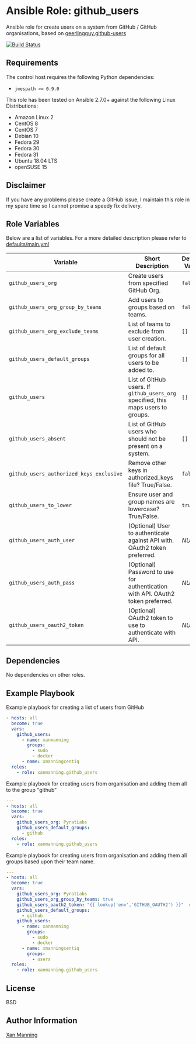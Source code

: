 # Ansible Role: github_users

Ansible role for create users on a system from GitHub / GitHub organisations,
based on [geerlingguy.github-users](https://galaxy.ansible.com/geerlingguy/github-users)

[![Build Status](https://www.travis-ci.org/PyratLabs/ansible-role-github-users.svg?branch=master)](https://www.travis-ci.org/PyratLabs/ansible-role-github-users)

## Requirements

The control host requires the following Python dependencies:

  - `jmespath >= 0.9.0`

This role has been tested on Ansible 2.7.0+ against the following Linux Distributions:

  - Amazon Linux 2
  - CentOS 8
  - CentOS 7
  - Debian 10
  - Fedora 29
  - Fedora 30
  - Fedora 31
  - Ubuntu 18.04 LTS
  - openSUSE 15

## Disclaimer

If you have any problems please create a GitHub issue, I maintain this role in
my spare time so I cannot promise a speedy fix delivery.

## Role Variables

Below are a list of variables. For a more detailed description please refer to
[defaults/main.yml](defaults/main.yml)

| Variable                                 | Short Description                                                                 | Default Value |
|------------------------------------------|-----------------------------------------------------------------------------------|---------------|
| `github_users_org`                       | Create users from specified GitHub Org.                                           | `false`       |
| `github_users_org_group_by_teams`        | Add users to groups based on teams.                                               | `false`       |
| `github_users_org_exclude_teams`         | List of teams to exclude from user creation.                                      | `[]`          |
| `github_users_default_groups`            | List of default groups for all users to be added to.                              | `[]`          |
| `github_users`                           | List of GitHub users. If `github_users_org` specified, this maps users to groups. | `[]`          |
| `github_users_absent`                    | List of GitHub users who should not be present on a system.                       | `[]`          |
| `github_users_authorized_keys_exclusive` | Remove other keys in authorized_keys file? True/False.                            | `false`       |
| `github_users_to_lower`                  | Ensure user and group names are lowercase? True/False.                            | `true`        |
| `github_users_auth_user`                 | (Optional) User to authenticate against API with. OAuth2 token preferred.         | _NULL_        |
| `github_users_auth_pass`                 | (Optional) Password to use for authentication with API. OAuth2 token preferred.   | _NULL_        |
| `github_users_oauth2_token`              | (Optional) OAuth2 token to use to authenticate with API.                          | _NULL_        |

## Dependencies

No dependencies on other roles.

## Example Playbook

Example playbook for creating a list of users from GitHub

```yaml
- hosts: all
  become: true
  vars:
    github_users:
      - name: xanmanning
        groups:
          - sudo
          - docker
      - name: xmanningcentiq
  roles:
    - role: xanmanning.github_users
```

Example playbook for creating users from organisation and adding them all to
the group "github"

```yaml
---
- hosts: all
  become: true
  vars:
    github_users_org: PyratLabs
    github_users_default_groups:
      - github
  roles:
    - role: xanmanning.github_users
```

Example playbook for creating users from organisation and adding them all groups
based upon their team name.

```yaml
---
- hosts: all
  become: true
  vars:
    github_users_org: PyratLabs
    github_users_org_group_by_teams: true
    github_users_oauth2_token: "{{ lookup('env','GITHUB_OAUTH2') }}"  # Required to see teams
    github_users_default_groups:
      - github
    github_users:
      - name: xanmanning
        groups:
          - sudo
          - docker
      - name: xmanningcentiq
        groups:
          - users
  roles:
    - role: xanmanning.github_users
```

## License

BSD

## Author Information

[Xan Manning](https://xanmanning.co.uk/)
